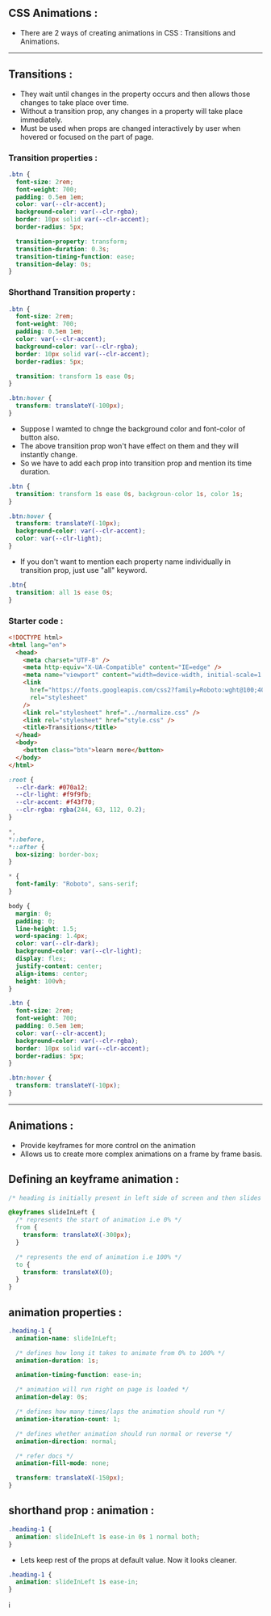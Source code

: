 ## CSS Animations :

- There are 2 ways of creating animations in CSS : Transitions and Animations.

---

## Transitions :

- They wait until changes in the property occurs and then allows those changes to take place over time.
- Without a transition prop, any changes in a property will take place immediately.
- Must be used when props are changed interactively by user when hovered or focused on the part of page.

### Transition properties :

```css
.btn {
  font-size: 2rem;
  font-weight: 700;
  padding: 0.5em 1em;
  color: var(--clr-accent);
  background-color: var(--clr-rgba);
  border: 10px solid var(--clr-accent);
  border-radius: 5px;

  transition-property: transform;
  transition-duration: 0.3s;
  transition-timing-function: ease;
  transition-delay: 0s;
}
```

### Shorthand Transition property :

```css
.btn {
  font-size: 2rem;
  font-weight: 700;
  padding: 0.5em 1em;
  color: var(--clr-accent);
  background-color: var(--clr-rgba);
  border: 10px solid var(--clr-accent);
  border-radius: 5px;

  transition: transform 1s ease 0s;
}

.btn:hover {
  transform: translateY(-100px);
}
```

- Suppose I wamted to chnge the background color and font-color of button also. 
- The above transition prop won't have effect on them and they will instantly change.
- So we have to add each prop into transition prop and mention its time duration.

```css
.btn {
  transition: transform 1s ease 0s, backgroun-color 1s, color 1s;
}

.btn:hover {
  transform: translateY(-10px);
  background-color: var(--clr-accent);
  color: var(--clr-light);
}
```

- If you don't want to mention each property name individually in transition prop, just use "all" keyword.

```css
.btn{
  transition: all 1s ease 0s;
}
```

### Starter code :

```html
<!DOCTYPE html>
<html lang="en">
  <head>
    <meta charset="UTF-8" />
    <meta http-equiv="X-UA-Compatible" content="IE=edge" />
    <meta name="viewport" content="width=device-width, initial-scale=1.0" />
    <link
      href="https://fonts.googleapis.com/css2?family=Roboto:wght@100;400;700&display=swap"
      rel="stylesheet"
    />
    <link rel="stylesheet" href="../normalize.css" />
    <link rel="stylesheet" href="style.css" />
    <title>Transitions</title>
  </head>
  <body>
    <button class="btn">learn more</button>
  </body>
</html>

```

```css
:root {
  --clr-dark: #070a12;
  --clr-light: #f9f9fb;
  --clr-accent: #f43f70;
  --clr-rgba: rgba(244, 63, 112, 0.2);
}

*,
*::before,
*::after {
  box-sizing: border-box;
}

* {
  font-family: "Roboto", sans-serif;
}

body {
  margin: 0;
  padding: 0;
  line-height: 1.5;
  word-spacing: 1.4px;
  color: var(--clr-dark);
  background-color: var(--clr-light);
  display: flex;
  justify-content: center;
  align-items: center;
  height: 100vh;
}

.btn {
  font-size: 2rem;
  font-weight: 700;
  padding: 0.5em 1em;
  color: var(--clr-accent);
  background-color: var(--clr-rgba);
  border: 10px solid var(--clr-accent);
  border-radius: 5px;
}

.btn:hover {
  transform: translateY(-10px);
}
```

---

## Animations :

- Provide keyframes for more control on the animation 
- Allows us to create more complex animations on a frame by frame basis.

## Defining an keyframe animation :

```css
/* heading is initially present in left side of screen and then slides into its original position */

@keyframes slideInLeft {
  /* represents the start of animation i.e 0% */
  from {
    transform: translateX(-300px);
  }

  /* represents the end of animation i.e 100% */
  to {
    transform: translateX(0);
  }
}
```

## animation properties :

```css
.heading-1 {
  animation-name: slideInLeft;

  /* defines how long it takes to animate from 0% to 100% */
  animation-duration: 1s;

  animation-timing-function: ease-in;

  /* animation will run right on page is loaded */
  animation-delay: 0s;

  /* defines how many times/laps the animation should run */
  animation-iteration-count: 1;

  /* defines whether animation should run normal or reverse */
  animation-direction: normal;

  /* refer docs */
  animation-fill-mode: none;

  transform: translateX(-150px);
}
```

## shorthand prop : animation :

```css
.heading-1 {
  animation: slideInLeft 1s ease-in 0s 1 normal both;
}
```
- Lets keep rest of the props at default value. Now it looks cleaner.

```css
.heading-1 {
  animation: slideInLeft 1s ease-in;
}
```








i

